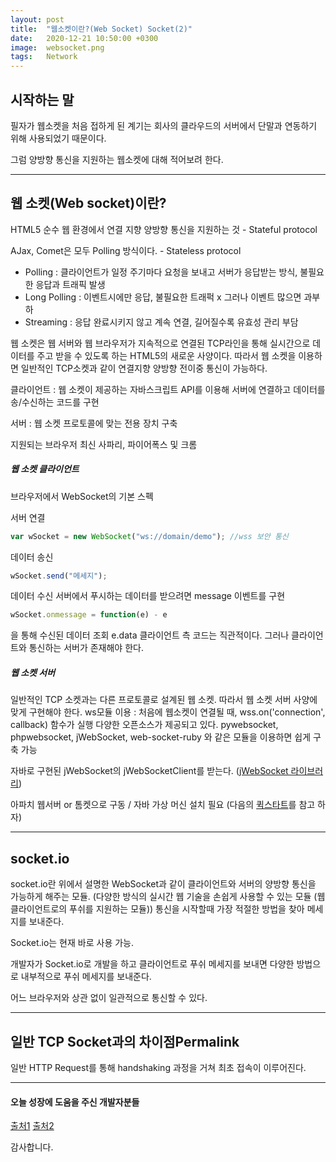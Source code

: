 ```yaml
---
layout: post
title:  "웹소켓이란?(Web Socket) Socket(2)"
date:   2020-12-21 10:50:00 +0300
image:  websocket.png
tags:   Network
---
```



## 시작하는 말

필자가 웹소켓을 처음 접하게 된 계기는 회사의 클라우드의 서버에서 단말과 연동하기 위해 사용되었기 때문이다.

그럼 양방향 통신을 지원하는 웹소켓에 대해 적어보려 한다.


***


## 웹 소켓(Web socket)이란?

HTML5 순수 웹 환경에서 연결 지향 양방향 통신을 지원하는 것 - Stateful protocol

AJax, Comet은 모두 Polling 방식이다. - Stateless protocol

* Polling : 클라이언트가 일정 주기마다 요청을 보내고 서버가 응답받는 방식, 불필요한 응답과 트래픽 발생
* Long Polling : 이벤트시에만 응답, 불필요한 트래퍽 x 그러나 이벤트 많으면 과부하
* Streaming : 응답 완료시키지 않고 계속 연결, 길어질수록 유효성 관리 부담

웹 소켓은 웹 서버와 웹 브라우저가 지속적으로 연결된 TCP라인을 통해 실시간으로 데이터를 주고 받을 수 있도록 하는 HTML5의 새로운 사양이다. 따라서 웹 소켓을 이용하면 일반적인 TCP소켓과 같이 연결지향 양방향 전이중 통신이 가능하다.

클라이언트 : 웹 소켓이 제공하는 자바스크립트 API를 이용해 서버에 연결하고 데이터를 송/수신하는 코드를 구현

서버 : 웹 소켓 프로토콜에 맞는 전용 장치 구축

지원되는 브라우저 최신 사파리, 파이어폭스 및 크롬

##### 웹 소켓 클라이언트

브라우저에서 WebSocket의 기본 스펙


서버 연결

~~~javascript
var wSocket = new WebSocket("ws://domain/demo"); //wss 보안 통신
~~~

데이터 송신

~~~javascript
wSocket.send("메세지");
~~~

데이터 수신
서버에서 푸시하는 데이터를 받으려면 message 이벤트를 구현

~~~javascript
wSocket.onmessage = function(e) - e
~~~

을 통해 수신된 데이터 조회 e.data 클라이언트 측 코드는 직관적이다. 
그러나 클라이언트와 통신하는 서버가 존재해야 한다.


##### 웹 소켓 서버
일반적인 TCP 소켓과는 다른 프로토콜로 설계된 웹 소켓. 따라서 웹 소켓 서버 사양에 맞게 구현해야 한다. ws모듈 이용 : 처음에 웹소켓이 연결될 때, wss.on('connection', callback) 함수가 실행 다양한 오픈소스가 제공되고 있다. pywebsocket, phpwebsocket, jWebSocket, web-socket-ruby 와 같은 모듈을 이용하면 쉽게 구축 가능

자바로 구현된 jWebSocket의 jWebSocketClient를 받는다.
([jWebSocket 라이브러리](http://jwebsocket.org/))

아파치 웹서버 or 톰켓으로 구동 / 자바 가상 머신 설치 필요
(다음의 [퀵스타트](http://code.google.com/p/jwebsocket/wiki/QuickStart)를 참고 하자)


***


## socket.io

socket.io란 위에서 설명한 WebSocket과 같이 클라이언트와 서버의 양방향 통신을 가능하게 해주는 모듈.
(다양한 방식의 실시간 웹 기술을 손쉽게 사용할 수 있는 모듈 (웹 클라이언트로의 푸쉬를 지원하는 모듈)) 통신을 시작할때 가장 적절한 방법을 찾아 메세지를 보내준다.

Socket.io는 현재 바로 사용 가능.

개발자가 Socket.io로 개발을 하고 클라이언트로 푸쉬 메세지를 보내면 다양한 방법으로 내부적으로 푸쉬 메세지를 보내준다.

어느 브라우저와 상관 없이 일관적으로 통신할 수 있다.


***


## 일반 TCP Socket과의 차이점Permalink

일반 HTTP Request를 통해 handshaking 과정을 거쳐 최초 접속이 이루어진다.


***

#### 오늘 성장에 도움을 주신 개발자분들 
[출처1](https://m.mkexdev.net/98) 
[출처2](http://www.secmem.org/blog/2019/08/17/websocket-socketio/)

감사합니다.